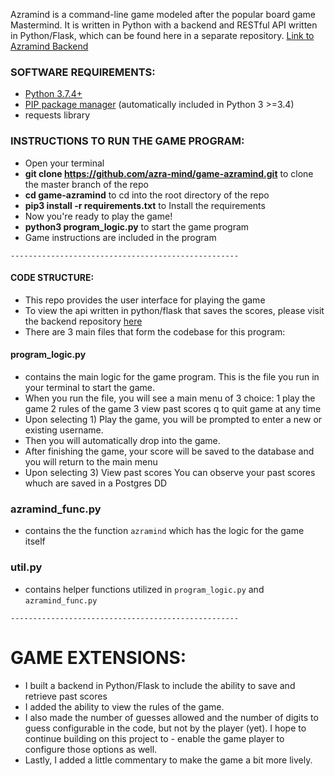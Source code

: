 Azramind is a command-line game modeled after the popular board game Mastermind. It is written in Python with a backend and RESTful API written in Python/Flask, which can be found here in a separate repository. [Link to Azramind Backend](https://github.com/azra-mind/be-azramind)

### SOFTWARE REQUIREMENTS:

- [Python 3.7.4+](https://www.python.org/download/)
- [PIP package manager](https://pip.pypa.io/en/stable/installing/) (automatically included in Python 3 >=3.4)
- requests library

### INSTRUCTIONS TO RUN THE GAME PROGRAM:

- Open your terminal
- **git clone https://github.com/azra-mind/game-azramind.git** to clone the master branch of the repo
- **cd game-azramind** to cd into the root directory of the repo
- **pip3 install -r requirements.txt** to Install the requirements
- Now you're ready to play the game!
- **python3 program_logic.py** to start the game program
- Game instructions are included in the program

`---------------------------------------------------`

#### CODE STRUCTURE:

- This repo provides the user interface for playing the game
- To view the api written in python/flask that saves the scores, please visit the backend repository [here](https://github.com/azra-mind/be-azramind)
- There are 3 main files that form the codebase for this program:

#### program_logic.py

- contains the main logic for the game program. This is the file you run in your terminal to start the game.
- When you run the file, you will see a main menu of 3 choice:
  1 play the game
  2 rules of the game
  3 view past scores
  q to quit game at any time
- Upon selecting 1) Play the game, you will be prompted to enter a new or existing username.
- Then you will automatically drop into the game.
- After finishing the game, your score will be saved to the database and you will return to the main menu
- Upon selecting 3) View past scores You can observe your past scores whuch are saved in a Postgres DD

### azramind_func.py

- contains the the function `azramind` which has the logic for the game itself

### util.py

- contains helper functions utilized in `program_logic.py` and `azramind_func.py`

`---------------------------------------------------`

# GAME EXTENSIONS:

- I built a backend in Python/Flask to include the ability to save and retrieve past scores
- I added the ability to view the rules of the game.
- I also made the number of guesses allowed and the number of digits to guess configurable in the code, but not by the player (yet). I hope to continue building on this project to - enable the game player to configure those options as well.
- Lastly, I added a little commentary to make the game a bit more lively.
